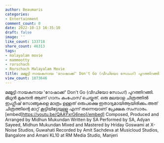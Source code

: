 ```yaml
---
author: Beaumaris
categories:
- Entertainment
comment_count: 0
date: 2022-10-13 16:35:10
draft: false
image: ''
like_count: 133718
share_count: 46313
tags:
- malayalam movie
- mammootty
- rorschach
- Rorschach Malayalam Movie
title: മമ്മൂട്ടി നായകനായ 'റോഷാക്ക്' Don't Go (വീഡിയോ സോംഗ്) പുറത്തിറങ്ങി
view_count: 1873646
---
```


മമ്മൂട്ടി നായകനായ 'റോഷാക്ക്' Don't Go (വീഡിയോ സോംഗ്) പുറത്തിറങ്ങി. മിഥുൻ മുകുന്ദൻ ആണ് ഗാനം കംപോസ് ചെയ്തത്. ഒരു മലയാള ചിത്രത്തിൽ ഇംഗ്ലീഷ് സോങ്ങുകളെ മാത്രം ഉള്ളത് ഒരുപക്ഷെ ഇതാദ്യമായിആയിരിക്കും.അത് ചിത്രത്തിന്റെ മാറ്റ് കൂട്ടിയിട്ടേയുള്ളൂ എന്ന് തന്നെയാണ് പ്രേക്ഷക സംസാരം. [embed]https://youtu.be/QAAYxrG6neo[/embed] Composed, Produced and Arranged by Midhun Mukundan Written by SA Performed by SA, Adyan Sayeed, Midhun Mukundan Mixed and Mastered by Hriday Goswami at X-Noise Studios, Guwahati Recorded by Amit Sachdeva at Musicloud Studios, Bangalore and Amani KL10 at RM Media Studio, Manjeri
